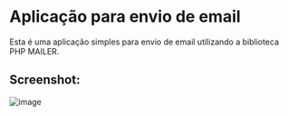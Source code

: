 # Aplicação para envio de email
Esta é uma aplicação simples para envio de email utilizando a biblioteca PHP MAILER.

## Screenshot:
![image](https://github.com/gfonsecadev/send_email_php/assets/90278833/8e0cb319-02dd-406d-936e-f2392f9fab2a)

